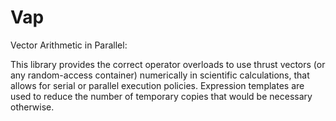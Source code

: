 # Vap
Vector Arithmetic in Parallel:

This library provides the correct operator overloads to use thrust vectors (or any random-access container) numerically in scientific 
calculations, that allows for serial or parallel execution policies. Expression templates are used to reduce the number of temporary
copies that would be necessary otherwise. 
